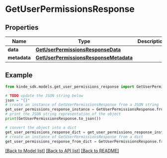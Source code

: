 # GetUserPermissionsResponse


## Properties

Name | Type | Description | Notes
------------ | ------------- | ------------- | -------------
**data** | [**GetUserPermissionsResponseData**](GetUserPermissionsResponseData.md) |  | [optional] 
**metadata** | [**GetUserPermissionsResponseMetadata**](GetUserPermissionsResponseMetadata.md) |  | [optional] 

## Example

```python
from kinde_sdk.models.get_user_permissions_response import GetUserPermissionsResponse

# TODO update the JSON string below
json = "{}"
# create an instance of GetUserPermissionsResponse from a JSON string
get_user_permissions_response_instance = GetUserPermissionsResponse.from_json(json)
# print the JSON string representation of the object
print(GetUserPermissionsResponse.to_json())

# convert the object into a dict
get_user_permissions_response_dict = get_user_permissions_response_instance.to_dict()
# create an instance of GetUserPermissionsResponse from a dict
get_user_permissions_response_from_dict = GetUserPermissionsResponse.from_dict(get_user_permissions_response_dict)
```
[[Back to Model list]](../README.md#documentation-for-models) [[Back to API list]](../README.md#documentation-for-api-endpoints) [[Back to README]](../README.md)


